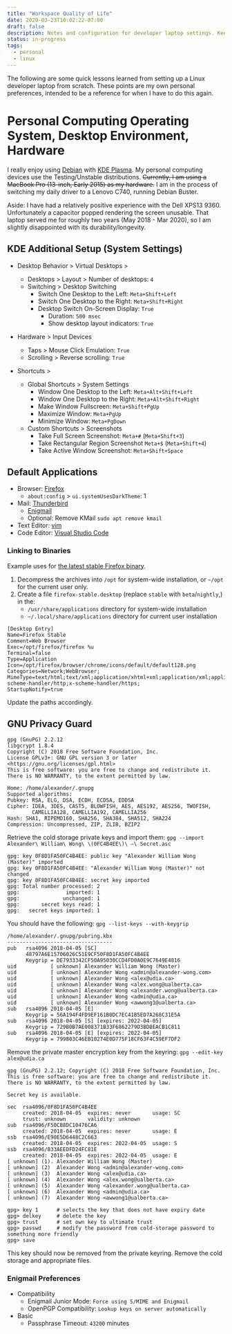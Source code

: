 ```yaml
---
title: "Workspace Quality of Life"
date: 2020-03-23T10:02:22-07:00
draft: false
description: Notes and configuration for developer laptop settings. Keeping track of some of preferences (when setting up a new laptop from scratch).
status: in-progress
tags:
  - personal
  - linux
---
```


The following are some quick lessons learned from setting up a Linux developer laptop from scratch. These points are my own personal preferences, intended to be a reference for when I have to do this again.

# Personal Computing Operating System, Desktop Environment, Hardware

I really enjoy using [Debian](https://www.debian.org/) with [KDE Plasma](https://kde.org/).
My personal computing devices use the Testing/Unstable distributions.
~~Currently, I am using a MacBook Pro (13-inch, Early 2015) as my hardware.~~
I am in the process of switching my daily driver to a Lenovo C740, running Debian Buster.

Aside: I have had a relatively positive experience with the Dell XPS13 9360. Unfortunately a capacitor popped rendering the screen unusable. That laptop served me for roughly two years (May 2018 - Mar 2020), so I am slightly disappointed with its durability/longevity.

## KDE Additional Setup (System Settings)

* Desktop Behavior > Virtual Desktops > 
    * Desktops > Layout > Number of desktops: `4`
    * Switching > Desktop Switching
        * Switch One Desktop to the Left: `Meta+Shift+Left`
        * Switch One Desktop to the Right: `Meta+Shift+Right`
        * Desktop Switch On-Screen Display: `True`
            * Duration: `500 msec`
            * Show desktop layout indicators: `True`


* Hardware > Input Devices
    * Taps > Mouse Click Emulation: `True`
    * Scrolling > Reverse scrolling: `True`

* Shortcuts >
    * Global Shortcuts > System Settings
        * Window One Desktop to the Left: `Meta+Alt+Shift+Left`
        * Window One Desktop to the Right: `Meta+Alt+Shift+Right`
        * Make Window Fullscreen: `Meta+Shift+PgUp`
        * Maximize Window: `Meta+PgUp`
        * Minimize Window: `Meta+PgDown`
    * Custom Shortcuts > Screenshots
        * Take Full Screen Screenshot: `Meta+#` (`Meta+Shift+3`)
        * Take Rectangular Region Screenshot `Meta+$` (`Meta+Shift+4`)
        * Take Active Window Screenshot: `Meta+Shift+Space`

## Default Applications

* Browser: [Firefox](https://www.mozilla.org/en-US/firefox/new/)
    * `about:config` > `ui.systemUsesDarkTheme`: 1
* Mail: [Thunderbird](https://www.thunderbird.net/en-US/)
    * [Enigmail](https://addons.thunderbird.net/en-US/thunderbird/addon/enigmail/)
    * Optional: Remove KMail `sudo apt remove kmail`
* Text Editor: [vim](https://www.vim.org/)
* Code Editor: [Visual Studio Code](https://code.visualstudio.com/) 

### Linking to Binaries

Example uses for [the latest stable Firefox binary](https://www.mozilla.org/en-US/firefox/).

1. Decompress the archives into `/opt` for system-wide installation, or `~/opt` for the current user only.
2. Create a file `firefox-stable.desktop` (replace `stable` with `beta`/`nightly`,) in the:
    - `/usr/share/applications` directory for system-wide installation
    - `~/.local/share/applications` directory for current user installation

```text
[Desktop Entry]
Name=Firefox Stable
Comment=Web Browser
Exec=/opt/firefox/firefox %u
Terminal=false
Type=Application
Icon=/opt/firefox/browser/chrome/icons/default/default128.png
Categories=Network;WebBrowser;
MimeType=text/html;text/xml;application/xhtml+xml;application/xml;application/vnd.mozilla.xul+xml;application/rss+xml;application/rdf+xml;image/gif;image/jpeg;image/png;x-scheme-handler/http;x-scheme-handler/https;
StartupNotify=true
```

Update the paths accordingly.

## GNU Privacy Guard

```text
gpg (GnuPG) 2.2.12
libgcrypt 1.8.4
Copyright (C) 2018 Free Software Foundation, Inc.
License GPLv3+: GNU GPL version 3 or later <https://gnu.org/licenses/gpl.html>
This is free software: you are free to change and redistribute it.
There is NO WARRANTY, to the extent permitted by law.

Home: /home/alexander/.gnupg
Supported algorithms:
Pubkey: RSA, ELG, DSA, ECDH, ECDSA, EDDSA
Cipher: IDEA, 3DES, CAST5, BLOWFISH, AES, AES192, AES256, TWOFISH,
        CAMELLIA128, CAMELLIA192, CAMELLIA256
Hash: SHA1, RIPEMD160, SHA256, SHA384, SHA512, SHA224
Compression: Uncompressed, ZIP, ZLIB, BZIP2
```

Retrieve the cold storage private keys and import them: `gpg --import Alexander\ William\ Wong\ \(0FC4B4EE\)\ –\ Secret.asc`
```text
gpg: key 0F8D1FA50FC4B4EE: public key "Alexander William Wong (Master)" imported
gpg: key 0F8D1FA50FC4B4EE: "Alexander William Wong (Master)" not changed
gpg: key 0F8D1FA50FC4B4EE: secret key imported
gpg: Total number processed: 2
gpg:               imported: 1
gpg:              unchanged: 1
gpg:       secret keys read: 1
gpg:   secret keys imported: 1
```

You should have the following: `gpg --list-keys --with-keygrip`
```text
/home/alexander/.gnupg/pubring.kbx
----------------------------------
pub   rsa4096 2018-04-05 [SC]
      48797A6E15706026C51E9CF50F8D1FA50FC4B4EE
      Keygrip = DE7933342CF50A95030CCD4FD0A0E9C7649E4816
uid           [ unknown] Alexander William Wong (Master)
uid           [ unknown] Alexander Wong <admin@alexander-wong.com>
uid           [ unknown] Alexander Wong <alex@udia.ca>
uid           [ unknown] Alexander Wong <alex.wong@ualberta.ca>
uid           [ unknown] Alexander Wong <alexander.wong@ualberta.ca>
uid           [ unknown] Alexander Wong <admin@udia.ca>
uid           [ unknown] Alexander Wong <awwong1@ualberta.ca>
sub   rsa4096 2018-04-05 [E]
      Keygrip = 56A194F4FD9EF161B0DC7EC41B5ED7A268C31E5A
sub   rsa4096 2018-04-05 [S] [expires: 2022-04-05]
      Keygrip = 729B0B7AE008371B33F6862279D3BD8EACB1C811
sub   rsa4096 2018-04-05 [E] [expires: 2022-04-05]
      Keygrip = 799803C46EB10274E0D775F18CF63F4C59EF7DF2
```

Remove the private master encryption key from the keyring:
`gpg --edit-key alex@udia.ca`

```text
gpg (GnuPG) 2.2.12; Copyright (C) 2018 Free Software Foundation, Inc.
This is free software: you are free to change and redistribute it.
There is NO WARRANTY, to the extent permitted by law.

Secret key is available.

sec  rsa4096/0F8D1FA50FC4B4EE
     created: 2018-04-05  expires: never       usage: SC  
     trust: unknown       validity: unknown
sub  rsa4096/F50CB8DC10476CA6
     created: 2018-04-05  expires: never       usage: E   
ssb  rsa4096/E90E5D6448C2C663
     created: 2018-04-05  expires: 2022-04-05  usage: S   
ssb  rsa4096/833AEEDFD24FC81E
     created: 2018-04-05  expires: 2022-04-05  usage: E   
[ unknown] (1). Alexander William Wong (Master)
[ unknown] (2)  Alexander Wong <admin@alexander-wong.com>
[ unknown] (3)  Alexander Wong <alex@udia.ca>
[ unknown] (4)  Alexander Wong <alex.wong@ualberta.ca>
[ unknown] (5)  Alexander Wong <alexander.wong@ualberta.ca>
[ unknown] (6)  Alexander Wong <admin@udia.ca>
[ unknown] (7)  Alexander Wong <awwong1@ualberta.ca>

gpg> key 1      # selects the key that does not have expiry date
gpg> delkey     # delete the key
gpg> trust      # set own key to ultimate trust
gpg> passwd     # modify the password from cold-storage password to something more friendly
gpg> save
```

This key should now be removed from the private keyring. Remove the cold storage and appropriate files.

### Enigmail Preferences

* Compatibility
    * Enigmail Junior Mode: `Force using S/MIME and Enigmail`
    * OpenPGP Compatibility: `Lookup keys on server automatically`
* Basic
    * Passphrase Timeout: `43200` minutes
